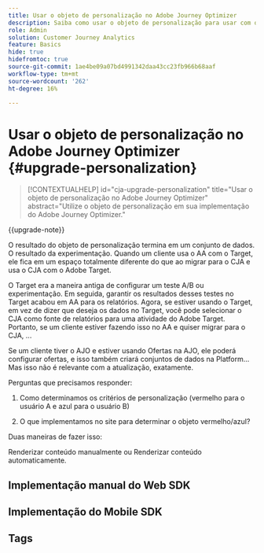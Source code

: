 ```yaml
---
title: Usar o objeto de personalização no Adobe Journey Optimizer
description: Saiba como usar o objeto de personalização para usar com o Adobe Journey Optimizer
role: Admin
solution: Customer Journey Analytics
feature: Basics
hide: true
hidefromtoc: true
source-git-commit: 1ae4be09a07bd4991342daa43cc23fb966b68aaf
workflow-type: tm+mt
source-wordcount: '262'
ht-degree: 16%

---
```


# Usar o objeto de personalização no Adobe Journey Optimizer {#upgrade-personalization}

<!-- markdownlint-disable MD034 -->

>[!CONTEXTUALHELP]
>id="cja-upgrade-personalization"
>title="Usar o objeto de personalização no Adobe Journey Optimizer"
>abstract="Utilize o objeto de personalização em sua implementação do Adobe Journey Optimizer."

<!-- markdownlint-enable MD034 -->

{{upgrade-note}}

O resultado do objeto de personalização termina em um conjunto de dados. O resultado da experimentação. Quando um cliente usa o AA com o Target, ele fica em um espaço totalmente diferente do que ao migrar para o CJA e usa o CJA com o Adobe Target.

O Target era a maneira antiga de configurar um teste A/B ou experimentação. Em seguida, garantir os resultados desses testes no Target acabou em AA para os relatórios. Agora, se estiver usando o Target, em vez de dizer que deseja os dados no Target, você pode selecionar o CJA como fonte de relatórios para uma atividade do Adobe Target. Portanto, se um cliente estiver fazendo isso no AA e quiser migrar para o CJA, ...

Se um cliente tiver o AJO e estiver usando Ofertas na AJO, ele poderá configurar ofertas, e isso também criará conjuntos de dados na Platform... Mas isso não é relevante com a atualização, exatamente.



Perguntas que precisamos responder:

1. Como determinamos os critérios de personalização (vermelho para o usuário A e azul para o usuário B)

1. O que implementamos no site para determinar o objeto vermelho/azul?


Duas maneiras de fazer isso:

Renderizar conteúdo manualmente ou Renderizar conteúdo automaticamente.


## Implementação manual do Web SDK


## Implementação do Mobile SDK





## Tags

